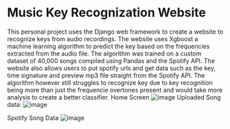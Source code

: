 # Music Key Recognization Website
This personal project uses the Django web framework to create a website to recognize keys from audio recordings. The website uses Xgboost a machine learning algorithm to predict the key based on the frequencies extracted from the audio file. The algorithm was trained on a custom dataset of 40,000 songs compiled using Pandas and the Spotify API.
The website also allows users to put spotify urls and get data such as the key, time signature and preview mp3 file straight from the Spotify API. The algorithm however still struggles to recognize key due to key recognition being more than just the frequencie overtones present and would take more analysis to create a better classifier.
Home Screen
![image](https://user-images.githubusercontent.com/23585933/137997691-d209d54a-d524-4991-822b-9b9b6cfeddb7.png)
Uploaded Song data:
![image](https://user-images.githubusercontent.com/23585933/137998238-31ecbc21-4c44-4e2b-aabd-c45b56156b63.png)

Spotify Song Data
![image](https://user-images.githubusercontent.com/23585933/137997725-f09d5a13-6861-47e8-825a-9c698a0c57a8.png)
